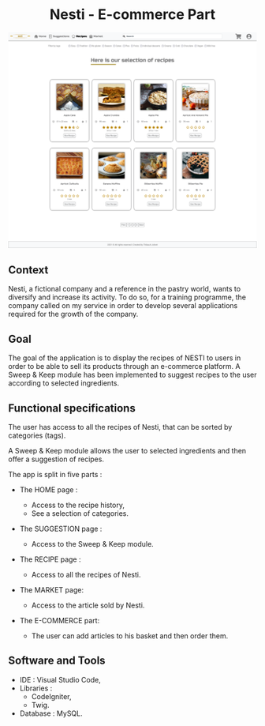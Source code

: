 <h1 align="center"> Nesti - E-commerce Part</h1>

<p align="center">
<img src="https://github.com/Tibo30/Nesti-Ecommerce-Part/blob/master/public/assets/pictures/Screenshot%202021-07-28%20at%2018-44-42%20-%20NESTI%20-.png">
</p>

## <b>Context</b>
<p>
Nesti, a fictional company and a reference in the pastry world, wants to diversify and increase its activity. To do so, for a training programme, the company called on my service in order to develop several applications required for the growth of the company.
</p>

## <b>Goal</b>
<p>
The goal of the application is to display the recipes of NESTI to users in order to be able to sell its products through an e-commerce platform. A Sweep & Keep module has been implemented to suggest recipes to the user according to selected ingredients.
</p>

## <b>Functional specifications</b>
<p>
The user has access to all the recipes of Nesti, that can be sorted by categories (tags).
</p>
<p>
A Sweep & Keep module allows the user to selected ingredients and then offer a suggestion of recipes.
</p>
<p>
The app is split in five parts : 
  
* The HOME page :
  * Access to the recipe history,
  * See a selection of categories.
  
* The SUGGESTION page : 
  * Access to the Sweep & Keep module.
  
* The RECIPE page :
  * Access to all the recipes of Nesti.
  
* The MARKET page:
  * Access to the article sold by Nesti.
  
* The E-COMMERCE part:
  * The user can add articles to his basket and then order them.
  
 </p>
 
 ## <b>Software and Tools</b>
* IDE : Visual Studio Code,
* Libraries :
  * CodeIgniter,
  * Twig.
* Database : MySQL.
